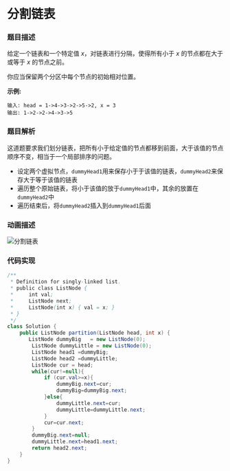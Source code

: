 # 分割链表

### 题目描述

给定一个链表和一个特定值 *x*，对链表进行分隔，使得所有小于 *x* 的节点都在大于或等于 *x* 的节点之前。

你应当保留两个分区中每个节点的初始相对位置。

**示例:**

```text
输入: head = 1->4->3->2->5->2, x = 3
输出: 1->2->2->4->3->5
```

### 题目解析

这道题要求我们划分链表，把所有小于给定值的节点都移到前面，大于该值的节点顺序不变，相当于一个局部排序的问题。

- 设定两个虚拟节点，`dummyHead1`用来保存小于于该值的链表，`dummyHead2`来保存大于等于该值的链表
- 遍历整个原始链表，将小于该值的放于`dummyHead1`中，其余的放置在`dummyHead2`中
- 遍历结束后，将`dummyHead2`插入到`dummyHead1`后面

### 动画描述

![分割链表](http://gitlab.wsh-study.com/xp-study/LeeteCode/-/blob/master/数据结构/基础数据结构/链表/images/分割链表/分割链表1.gif)

### 代码实现

```java
/**
 * Definition for singly-linked list.
 * public class ListNode {
 *     int val;
 *     ListNode next;
 *     ListNode(int x) { val = x; }
 * }
 */
class Solution {
    public ListNode partition(ListNode head, int x) {
       ListNode dummyBig   = new ListNode(0);
        ListNode dummyLittle = new ListNode(0);
        ListNode head1 =dummyBig;
        ListNode head2 =dummyLittle; 
        ListNode cur = head;
        while(cur!=null){
            if (cur.val>=x){
                dummyBig.next=cur;
                dummyBig=dummyBig.next;
            }else{
                dummyLittle.next=cur;
                dummyLittle=dummyLittle.next;
            }
            cur=cur.next;
        }
        dummyBig.next=null;
        dummyLittle.next=head1.next;
        return head2.next;
    }
}
```

